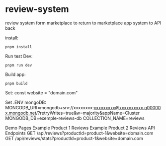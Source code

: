# review-system
 review system form marketplace to return to marketplace app system to API back

 install:
 ```
 pnpm install
 ```

 Run test Dev:
 ```
 pnpm run dev
 ```

 Build app:
 ```
 pnpm build
 ```


 Set: const website = "domain.com"


Set .ENV mongoDB:
MONGODB_URI=mongodb+srv://xxxxxxxx:xxxxxxxxx@xxxxxxxxxx.q00000x.mongodb.net/?retryWrites=true&w=majority&appName=Cluster
MONGODB_DB=exemple-reviews-db
COLLECTION_NAME=reviews



Demo Pages
Example Product 1 Reviews
Example Product 2 Reviews
API Endpoints
GET /api/reviews?productId=product-1&website=domain.com
GET /api/reviews/stats?productId=product-1&website=domain.com
